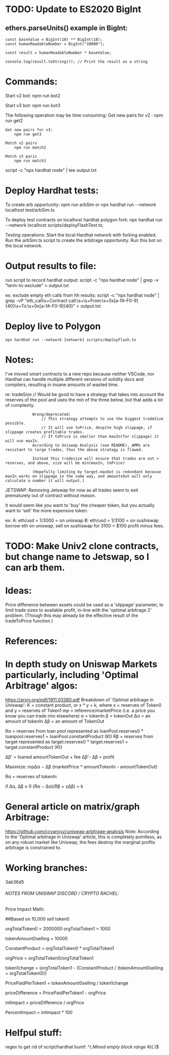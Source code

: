 # TODO: Update to ES2020 BigInt

## ethers.parseUnits() example in BigInt:

	const baseValue = BigInt(10) ** BigInt(18);
	const humanReadableNumber = BigInt("10000");

	const result = humanReadableNumber * baseValue;

	console.log(result.toString()); // Print the result as a string



# Commands: 
Start v2 bot: 
	npm run bot2

Start v3 bot:
	npm run bot3

The following operation may be time consuming:
	Get new pairs for v2 :
		npm run get2

	Get new pairs for v3:
		npm run get3

	Match v2 pairs
		npm run match2
	
	Match v3 paris
		npm run match3

script -c "npx hardhat node" | tee output.txt

# Deploy Hardhat tests:

To create arb opportunity:
	npm run arbSim
	or
	npx hardhat run --network localhost test/arbSim.ts

To deploy test contracts on localhost hardhat polygon fork:
	npx hardhat run --network localhost scripts/deployFlashTest.ts;

Testing operations:
	Start the local Hardhat network with forking enabled.
	Run the arbSim.ts script to create the arbitrage opportunity.
	Run this bot on the local network.

# Output results to file:

run script to record hardhat output: 
	script -c "npx hardhat node" | grep -v "term-to-exclude" > output.txt
	
ex: exclude empty eth calls from hh results:
	script -c "npx hardhat node" | grep -vP "eth_call\s+Contract call:\s+<UnrecognizedContract>\s+From:\s+0x[a-fA-F0-9]{40}\s+To:\s+0x[a-fA-F0-9]{40}" > output.txt

# Deploy live to Polygon
	npx hardhat run --network [network] scripts/deployFlash.ts
	

# Notes:
I've moved smart contracts to a new repo because neither VSCode, nor Hardhat can handle multiple different versions of solidity docs and compilers, resulting in insane amounts of wasted time.

re: tradeSize
				// Would be good to have a strategy that takes into account the reserves of the pool and uses the min of the three below, but that adds a lot of complexity.
				
				Wrong/deprecated:
					// This strategy attempts to use the biggest tradeSize possible. 
					// It will use toPrice, despite high slippage, if slippage creates profitable trades. 
					// If toPrice is smaller than maxIn(for slippage) it will use maxIn.
				According to Uniswap Analysis (see README), AMMs are resistant to large trades, thus the above strategy is flawed. 
				
				Instead this tradesize will ensure that trades are not > reserves, and above, size will be min(maxIn, toPrice)
				
				(Hopefully limiting by target.maxOut is redundant because maxIn works on slippage in the same way, and amountsOut will only calculate a number it will output.)


JETSWAP: Removing Jetswap for now as all trades seem to exit prematurely out of contract without reason.



It would seem like you want to 'buy' the cheaper token, but you actually want to 'sell' the more expensive token.


ex:
A: eth/usd = 1/3000 = on uniswap
B: eth/usd = 1/3100 = on sushiswap
borrow eth on uniswap, sell on sushiswap for 3100 = $100 profit minus fees.




# TODO: Make Univ2 clone contracts, but change name to Jetswap, so I can arb them.



# Ideas:
Price difference between assets could be used as a 'slippage' parameter, to limit trade sizes to available profit, in-line with the 'optimal arbitrage 2' problem. (Though this may already be the effective result of the tradeToPrice function.)


# References:
# In depth study on Uniswap Markets particularly, including 'Optimal Arbitrage' algos:
https://arxiv.org/pdf/1911.03380.pdf
Breakdown of 'Optimal arbitrage in Uniswap':
K = constant product, or x * y = k, where x = reserves of Token0 and y = reserves of Token1
mp = reference/marketPrice (i.e. a price you know you can trade into elsewhere)
α = tokenIn
β = tokenOut
∆α = an amount of tokenIn
∆β = an amount of TokenOut

Rα = reserves from loan pool represented as loanPool.reserves0 * loanpool.reserves1 = loanPool.constantProduct (Kl)
Rβ = reserves from target represented as target.reserves0 * target.reserves1 = target.constantProduct (Kt)

∆β' = loaned amountTokenOut + fee
∆β'- ∆β = profit

Maximize:
mp∆α − ∆β (marketPrice * amountTokenIn - amountTokenOut)

Rα = reserves of tokenIn


if
∆α, ∆β ≥ 0
(Rα − ∆α)(Rβ + γ∆β) = k


# General article on matrix/graph Arbitrage:
https://github.com/ccyanxyz/uniswap-arbitrage-analysis
Note: According to the 'Optimal arbitrage in Uniswap' article, this is completely pointless, as on any robust market like Uniswap, the fees destroy the marginal profits arbitrage is constrained to.




# Working branches:
3ab36d5









###### NOTES FROM UNISWAP DISCORD / CRYPTO RACHEL:

Price Impact Math:

##Based on 10,000 sell token0

orgTotalToken0 = 2000000
orgTotalToken1 = 1000

tokenAmount0selling = 10000

ConstantProduct = orgTotalToken0 * orgTotalToken1

orgPrice = orgTotalToken0/orgTotalToken1

token1change = (orgTotalToken1 - (ConstantProduct / (tokenAmount0selling + orgTotalToken0)))

PricePaidPerToken1 = tokenAmount0selling / token1change

priceDifference = PricePaidPerToken1 - orgPrice

intImpact = priceDifference / orgPrice

PercentImpact = intImpact * 100



# Helfpul stuff:

regex to get rid of script/hardhat bumf:
^(.*Mined empty block range #)(.*)$